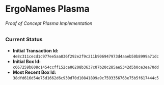 # ErgoNames Plasma
###### Proof of Concept Plasma Implementation

### Current Status

- **Initial Transaction Id:** `4e8c311cecd1c977ee5aa836f292e2f9c211b906947973d4aaeb50b8999a71dc`
- **Initial Box Id:** `c667259b608c1454ccff152ce06208b3637c07b20c285ae5342d5b0ce3ea70dd`
- **Most Recent Box Id:** `38dfd616d54e75d1662d6c930d70d10841899a9c7593356763e75b5f617444c5`
